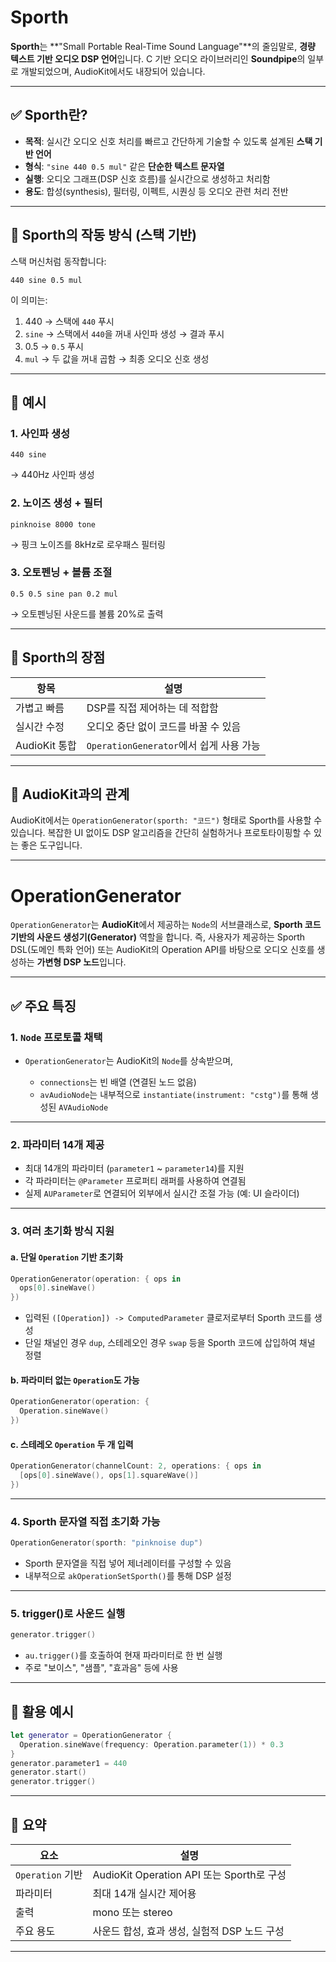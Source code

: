 # Sporth

**Sporth**는 \*\*"Small Portable Real-Time Sound Language"\*\*의 줄임말로, **경량 텍스트 기반 오디오 DSP 언어**입니다. C 기반 오디오 라이브러리인 **Soundpipe**의 일부로 개발되었으며, AudioKit에서도 내장되어 있습니다.

---

## ✅ Sporth란?

* **목적**: 실시간 오디오 신호 처리를 빠르고 간단하게 기술할 수 있도록 설계된 **스택 기반 언어**
* **형식**: `"sine 440 0.5 mul"` 같은 **단순한 텍스트 문자열**
* **실행**: 오디오 그래프(DSP 신호 흐름)를 실시간으로 생성하고 처리함
* **용도**: 합성(synthesis), 필터링, 이펙트, 시퀀싱 등 오디오 관련 처리 전반

---

## 🔧 Sporth의 작동 방식 (스택 기반)

스택 머신처럼 동작합니다:

```sporth
440 sine 0.5 mul
```

이 의미는:

1. 440 → 스택에 `440` 푸시
2. `sine` → 스택에서 `440`을 꺼내 사인파 생성 → 결과 푸시
3. 0.5 → `0.5` 푸시
4. `mul` → 두 값을 꺼내 곱함 → 최종 오디오 신호 생성

---

## 🧪 예시

### 1. 사인파 생성

```sporth
440 sine
```

→ 440Hz 사인파 생성

### 2. 노이즈 생성 + 필터

```sporth
pinknoise 8000 tone
```

→ 핑크 노이즈를 8kHz로 로우패스 필터링

### 3. 오토펜닝 + 볼륨 조절

```sporth
0.5 0.5 sine pan 0.2 mul
```

→ 오토펜닝된 사운드를 볼륨 20%로 출력

---

## 🎯 Sporth의 장점

| 항목          | 설명                              |
| ----------- | ------------------------------- |
| 가볍고 빠름      | DSP를 직접 제어하는 데 적합함              |
| 실시간 수정      | 오디오 중단 없이 코드를 바꿀 수 있음           |
| AudioKit 통합 | `OperationGenerator`에서 쉽게 사용 가능 |

---

## 🧩 AudioKit과의 관계

AudioKit에서는 `OperationGenerator(sporth: "코드")` 형태로 Sporth를 사용할 수 있습니다.
복잡한 UI 없이도 DSP 알고리즘을 간단히 실험하거나 프로토타이핑할 수 있는 좋은 도구입니다.

---

# OperationGenerator

`OperationGenerator`는 **AudioKit**에서 제공하는 `Node`의 서브클래스로, **Sporth 코드 기반의 사운드 생성기(Generator)** 역할을 합니다. 즉, 사용자가 제공하는 Sporth DSL(도메인 특화 언어) 또는 AudioKit의 Operation API를 바탕으로 오디오 신호를 생성하는 **가변형 DSP 노드**입니다.

---

## ✅ 주요 특징

### 1. **`Node` 프로토콜 채택**

* `OperationGenerator`는 AudioKit의 `Node`를 상속받으며,

  * `connections`는 빈 배열 (연결된 노드 없음)
  * `avAudioNode`는 내부적으로 `instantiate(instrument: "cstg")`를 통해 생성된 `AVAudioNode`

---

### 2. **파라미터 14개 제공**

* 최대 14개의 파라미터 (`parameter1` \~ `parameter14`)를 지원
* 각 파라미터는 `@Parameter` 프로퍼티 래퍼를 사용하여 연결됨
* 실제 `AUParameter`로 연결되어 외부에서 실시간 조절 가능 (예: UI 슬라이더)

---

### 3. **여러 초기화 방식 지원**

#### a. 단일 `Operation` 기반 초기화

```swift
OperationGenerator(operation: { ops in
  ops[0].sineWave()
})
```

* 입력된 `([Operation]) -> ComputedParameter` 클로저로부터 Sporth 코드를 생성
* 단일 채널인 경우 `dup`, 스테레오인 경우 `swap` 등을 Sporth 코드에 삽입하여 채널 정렬

#### b. 파라미터 없는 `Operation`도 가능

```swift
OperationGenerator(operation: {
  Operation.sineWave()
})
```

#### c. 스테레오 `Operation` 두 개 입력

```swift
OperationGenerator(channelCount: 2, operations: { ops in
  [ops[0].sineWave(), ops[1].squareWave()]
})
```

---

### 4. **Sporth 문자열 직접 초기화 가능**

```swift
OperationGenerator(sporth: "pinknoise dup")
```

* Sporth 문자열을 직접 넣어 제너레이터를 구성할 수 있음
* 내부적으로 `akOperationSetSporth()`를 통해 DSP 설정

---

### 5. **trigger()로 사운드 실행**

```swift
generator.trigger()
```

* `au.trigger()`를 호출하여 현재 파라미터로 한 번 실행
* 주로 "보이스", "샘플", "효과음" 등에 사용

---

## 🔧 활용 예시

```swift
let generator = OperationGenerator {
  Operation.sineWave(frequency: Operation.parameter(1)) * 0.3
}
generator.parameter1 = 440
generator.start()
generator.trigger()
```

---

## 🎯 요약

| 요소             | 설명                                   |
| -------------- | ------------------------------------ |
| `Operation` 기반 | AudioKit Operation API 또는 Sporth로 구성 |
| 파라미터           | 최대 14개 실시간 제어용                       |
| 출력             | mono 또는 stereo                       |
| 주요 용도          | 사운드 합성, 효과 생성, 실험적 DSP 노드 구성         |

---
